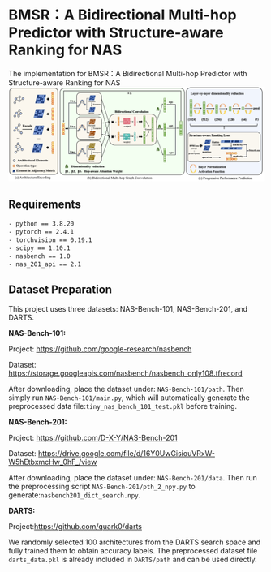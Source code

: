 # BMSR：A Bidirectional Multi-hop Predictor with Structure-aware Ranking for NAS
The implementation for BMSR：A Bidirectional Multi-hop Predictor with Structure-aware Ranking for NAS
![The overview of BMSR](./images/BMSR.png)
## Requirements
```
- python == 3.8.20 
- pytorch == 2.4.1
- torchvision == 0.19.1
- scipy == 1.10.1
- nasbench == 1.0
- nas_201_api == 2.1
```
## Dataset Preparation

This project uses three datasets: NAS-Bench-101, NAS-Bench-201, and DARTS.

**NAS-Bench-101:**

Project: https://github.com/google-research/nasbench

Dataset: https://storage.googleapis.com/nasbench/nasbench_only108.tfrecord

After downloading, place the dataset under: `NAS-Bench-101/path`.
Then simply run `NAS-Bench-101/main.py`, which will automatically generate the preprocessed data file:`tiny_nas_bench_101_test.pkl` before training.

**NAS-Bench-201:**

Project: https://github.com/D-X-Y/NAS-Bench-201

Dataset: https://drive.google.com/file/d/16Y0UwGisiouVRxW-W5hEtbxmcHw_0hF_/view

After downloading, place the dataset under: `NAS-Bench-201/data`.
Then run the preprocessing script `NAS-Bench-201/pth_2_npy.py` to generate:`nasbench201_dict_search.npy`.

**DARTS:**

Project:https://github.com/quark0/darts

We randomly selected 100 architectures from the DARTS search space and fully trained them to obtain accuracy labels.
The preprocessed dataset file `darts_data.pkl` is already included in `DARTS/path` and can be used directly.

